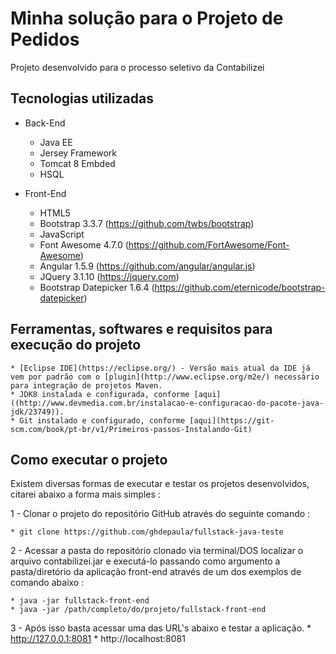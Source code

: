 # Minha solução para o Projeto de Pedidos

Projeto desenvolvido para o processo seletivo da Contabilizei

## Tecnologias utilizadas

- Back-End 
	* Java EE
	* Jersey Framework
	* Tomcat 8 Embded
	* HSQL

- Front-End
	* HTML5
	* Bootstrap 3.3.7 (https://github.com/twbs/bootstrap)
	* JavaScript
	* Font Awesome 4.7.0 (https://github.com/FortAwesome/Font-Awesome)
	* Angular 1.5.9 (https://github.com/angular/angular.js)
	* JQuery 3.1.10 (https://jquery.com)
	* Bootstrap Datepicker 1.6.4 (https://github.com/eternicode/bootstrap-datepicker)

## Ferramentas, softwares e requisitos para execução do projeto

	* [Eclipse IDE](https://eclipse.org/) - Versão mais atual da IDE já vem por padrão com o [plugin](http://www.eclipse.org/m2e/) necessário para integração de projetos Maven.
	* JDK8 instalada e configurada, conforme [aqui]((http://www.devmedia.com.br/instalacao-e-configuracao-do-pacote-java-jdk/23749)).
	* Git instalado e configurado, conforme [aqui](https://git-scm.com/book/pt-br/v1/Primeiros-passos-Instalando-Git) 


## Como executar o projeto 

Existem diversas formas de executar e testar os projetos desenvolvidos, citarei abaixo a forma mais simples :

1 - Clonar o projeto do repositório GitHub através do seguinte comando :
	
	* git clone https://github.com/ghdepaula/fullstack-java-teste

2 - Acessar a pasta do repositório clonado via terminal/DOS localizar o arquivo contabilizei.jar e executá-lo passando como argumento a pasta/diretório da aplicação front-end através de um dos exemplos de comando abaixo :
	
	* java -jar fullstack-front-end
	* java -jar /path/completo/do/projeto/fullstack-front-end

3 - Após isso basta acessar uma das URL's abaixo e testar a aplicação.
	* http://127.0.0.1:8081
	* http://localhost:8081

